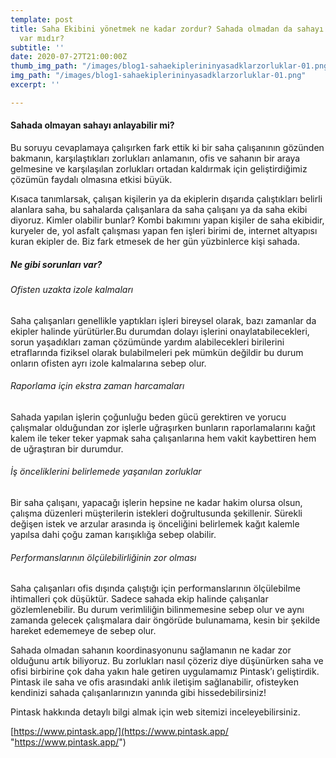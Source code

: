 ```yaml
---
template: post
title: Saha Ekibini yönetmek ne kadar zordur? Sahada olmadan da sahayı anlamanın yolu
  var mıdır?
subtitle: ''
date: 2020-07-27T21:00:00Z
thumb_img_path: "/images/blog1-sahaekiplerininyasadklarzorluklar-01.png"
img_path: "/images/blog1-sahaekiplerininyasadklarzorluklar-01.png"
excerpt: ''

---
```

#### Sahada olmayan sahayı anlayabilir mi?

Bu soruyu cevaplamaya çalışırken fark ettik ki bir saha çalışanının gözünden bakmanın, karşılaştıkları zorlukları anlamanın, ofis ve sahanın bir araya gelmesine ve karşılaşılan zorlukları ortadan kaldırmak için geliştirdiğimiz çözümün faydalı olmasına etkisi büyük.

Kısaca tanımlarsak, çalışan kişilerin ya da ekiplerin dışarıda çalıştıkları belirli alanlara saha, bu sahalarda çalışanlara da saha çalışanı ya da saha ekibi diyoruz. Kimler olabilir bunlar? Kombi bakımını yapan kişiler de saha ekibidir, kuryeler de, yol asfalt çalışması yapan fen işleri birimi de, internet altyapısı kuran ekipler de. Biz fark etmesek de her gün yüzbinlerce kişi sahada.

##### Ne gibi sorunları var?

###### Ofisten uzakta izole kalmaları

Saha çalışanları genellikle yaptıkları işleri bireysel olarak, bazı zamanlar da ekipler halinde yürütürler.Bu durumdan dolayı işlerini onaylatabilecekleri, sorun yaşadıkları zaman çözümünde yardım alabilecekleri birilerini etraflarında fiziksel olarak bulabilmeleri pek mümkün değildir bu durum onların ofisten ayrı izole kalmalarına sebep olur.

###### Raporlama için ekstra zaman harcamaları

Sahada yapılan işlerin çoğunluğu beden gücü gerektiren ve yorucu çalışmalar olduğundan zor işlerle uğraşırken bunların raporlamalarını kağıt kalem ile teker teker yapmak saha çalışanlarına hem vakit kaybettiren hem de uğraştıran bir durumdur.

###### İş önceliklerini belirlemede yaşanılan zorluklar

Bir saha çalışanı, yapacağı işlerin hepsine ne kadar hakim olursa olsun, çalışma düzenleri müşterilerin istekleri doğrultusunda şekillenir. Sürekli değişen istek ve arzular arasında iş önceliğini belirlemek kağıt kalemle yapılsa dahi çoğu zaman karışıklığa sebep olabilir.

###### Performanslarının ölçülebilirliğinin zor olması

Saha çalışanları ofis dışında çalıştığı için performanslarının ölçülebilme ihtimalleri çok düşüktür. Sadece sahada ekip halinde çalışanlar gözlemlenebilir. Bu durum verimliliğin bilinmemesine sebep olur ve aynı zamanda gelecek çalışmalara dair öngörüde bulunamama, kesin bir şekilde hareket edememeye de sebep olur.

Sahada olmadan sahanın koordinasyonunu sağlamanın ne kadar zor olduğunu artık biliyoruz. Bu zorlukları nasıl çözeriz diye düşünürken saha ve ofisi birbirine çok daha yakın hale getiren uygulamamız Pintask’ı geliştirdik. Pintask ile saha ve ofis arasındaki anlık iletişim sağlanabilir, ofisteyken kendinizi sahada çalışanlarınızın yanında gibi hissedebilirsiniz!

Pintask hakkında detaylı bilgi almak için web sitemizi inceleyebilirsiniz.

[https://www.pintask.app/](https://www.pintask.app/ "https://www.pintask.app/")